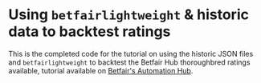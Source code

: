 # Using `betfairlightweight` & historic data to backtest ratings

This is the completed code for the tutorial on using the historic JSON files and `betfairlightweight` to backtest the Betfair Hub thoroughbred ratings available, tutorial available on [Betfair's Automation Hub](https://betfair-datascientists.github.io/historicData/backtestingRatingsTutorial/).